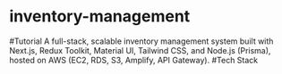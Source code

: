 # inventory-management
#Tutorial
A full-stack, scalable inventory management system built with Next.js, Redux Toolkit, Material UI, Tailwind CSS, and Node.js (Prisma), hosted on AWS (EC2, RDS, S3, Amplify, API Gateway).
#Tech Stack

